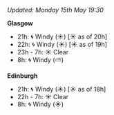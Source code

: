 *Updated: Monday 15th May 19:30*

**Glasgow**

* 21h: :cyclone: Windy (:sunny:) [:sunny: as of 20h]
* 22h: :cyclone: Windy (:sunny:) [:sunny: as of 19h]
* 23h - 7h: :sunny: Clear
* 8h: :cyclone: Windy (:partly_sunny:)

**Edinburgh**

* 21h: :cyclone: Windy (:sunny:) [:sunny: as of 18h]
* 22h - 7h: :sunny: Clear
* 8h: :cyclone: Windy (:sunny:)
